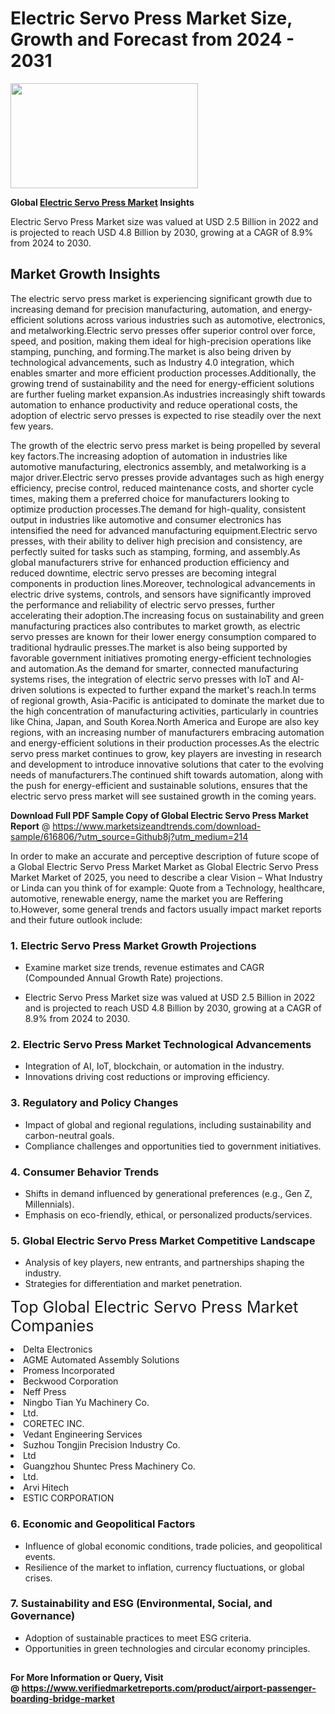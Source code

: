 <H1>Electric Servo Press Market Size, Growth and Forecast from 2024 - 2031</H1><img class="aligncenter size-medium wp-image-584254" src="https://thirdeyenews.in/wp-content/uploads/2024/09/Global-Market-Research-300x168.jpeg" alt="" width="300" height="168" /><p><strong>Global&nbsp;<a href="https://www.marketsizeandtrends.com/download-sample/616806/?utm_source=Github8j?utm_medium=214">Electric Servo Press Market</a> Insights</strong></p><p>Electric Servo Press Market size was valued at USD 2.5 Billion in 2022 and is projected to reach USD 4.8 Billion by 2030, growing at a CAGR of 8.9% from 2024 to 2030.</p><p><h2>Market Growth Insights</h2> <p>The electric servo press market is experiencing significant growth due to increasing demand for precision manufacturing, automation, and energy-efficient solutions across various industries such as automotive, electronics, and metalworking.Electric servo presses offer superior control over force, speed, and position, making them ideal for high-precision operations like stamping, punching, and forming.The market is also being driven by technological advancements, such as Industry 4.0 integration, which enables smarter and more efficient production processes.Additionally, the growing trend of sustainability and the need for energy-efficient solutions are further fueling market expansion.As industries increasingly shift towards automation to enhance productivity and reduce operational costs, the adoption of electric servo presses is expected to rise steadily over the next few years.</p> <p>The growth of the electric servo press market is being propelled by several key factors.The increasing adoption of automation in industries like automotive manufacturing, electronics assembly, and metalworking is a major driver.Electric servo presses provide advantages such as high energy efficiency, precise control, reduced maintenance costs, and shorter cycle times, making them a preferred choice for manufacturers looking to optimize production processes.The demand for high-quality, consistent output in industries like automotive and consumer electronics has intensified the need for advanced manufacturing equipment.Electric servo presses, with their ability to deliver high precision and consistency, are perfectly suited for tasks such as stamping, forming, and assembly.As global manufacturers strive for enhanced production efficiency and reduced downtime, electric servo presses are becoming integral components in production lines.Moreover, technological advancements in electric drive systems, controls, and sensors have significantly improved the performance and reliability of electric servo presses, further accelerating their adoption.The increasing focus on sustainability and green manufacturing practices also contributes to market growth, as electric servo presses are known for their lower energy consumption compared to traditional hydraulic presses.The market is also being supported by favorable government initiatives promoting energy-efficient technologies and automation.As the demand for smarter, connected manufacturing systems rises, the integration of electric servo presses with IoT and AI-driven solutions is expected to further expand the market's reach.In terms of regional growth, Asia-Pacific is anticipated to dominate the market due to the high concentration of manufacturing activities, particularly in countries like China, Japan, and South Korea.North America and Europe are also key regions, with an increasing number of manufacturers embracing automation and energy-efficient solutions in their production processes.As the electric servo press market continues to grow, key players are investing in research and development to introduce innovative solutions that cater to the evolving needs of manufacturers.The continued shift towards automation, along with the push for energy-efficient and sustainable solutions, ensures that the electric servo press market will see sustained growth in the coming years.</p> <p><span class=""><strong>Download Full PDF Sample Copy of Global Electric Servo Press Market Report</strong> @ <a href="https://www.marketsizeandtrends.com/download-sample/616806/?utm_source=Github8j?utm_medium=214" target="_blank">https://www.marketsizeandtrends.com/download-sample/616806/?utm_source=Github8j?utm_medium=214</a></span></p><p>In order to make an accurate and perceptive description of future scope of a Global&nbsp;Electric Servo Press Market Market as Global&nbsp;Electric Servo Press Market Market of 2025, you need to describe a clear Vision &ndash; What Industry or Linda can you think of for example: Quote from a Technology, healthcare, automotive, renewable energy, name the market you are Reffering to.However, some general trends and factors usually impact market reports and their future outlook include:</p><h3>1.&nbsp;<strong>Electric Servo Press Market Growth Projections</strong></h3><ul><li>Examine market size trends, revenue estimates and CAGR (Compounded Annual Growth Rate) projections.</li><li><p>Electric Servo Press Market size was valued at USD 2.5 Billion in 2022 and is projected to reach USD 4.8 Billion by 2030, growing at a CAGR of 8.9% from 2024 to 2030.</p></li></ul><h3>2.&nbsp;<strong>Electric Servo Press Market Technological Advancements</strong></h3><ul><li>Integration of AI, IoT, blockchain, or automation in the industry.</li><li>Innovations driving cost reductions or improving efficiency.</li></ul><h3>3.&nbsp;<strong>Regulatory and Policy Changes</strong></h3><ul><li>Impact of global and regional regulations, including sustainability and carbon-neutral goals.</li><li>Compliance challenges and opportunities tied to government initiatives.</li></ul><h3>4.&nbsp;<strong>Consumer Behavior Trends</strong></h3><ul><li>Shifts in demand influenced by generational preferences (e.g., Gen Z, Millennials).</li><li>Emphasis on eco-friendly, ethical, or personalized products/services.</li></ul><h3>5.&nbsp;<strong>Global Electric Servo Press Market Competitive Landscape</strong></h3><ul><li>Analysis of key players, new entrants, and partnerships shaping the industry.</li><li>Strategies for differentiation and market penetration.</li></ul><p data-pm-slice="1 1 []"><span style="color: inherit; font-family: inherit; font-size: 25px;">Top Global Electric Servo Press Market Companies</span></p><div class="" data-test-id=""><p><li>Delta Electronics</li><li> AGME Automated Assembly Solutions</li><li> Promess Incorporated</li><li> Beckwood Corporation</li><li> Neff Press</li><li> Ningbo Tian Yu Machinery Co.</li><li> Ltd.</li><li> CORETEC INC.</li><li> Vedant Engineering Services</li><li> Suzhou Tongjin Precision Industry Co.</li><li> Ltd</li><li> Guangzhou Shuntec Press Machinery Co.</li><li> Ltd.</li><li> Arvi Hitech</li><li> ESTIC CORPORATION</li></p></div><h3>6.&nbsp;<strong>Economic and Geopolitical Factors</strong></h3><ul><li>Influence of global economic conditions, trade policies, and geopolitical events.</li><li>Resilience of the market to inflation, currency fluctuations, or global crises.</li></ul><h3>7.&nbsp;<strong>Sustainability and ESG (Environmental, Social, and Governance)</strong></h3><ul><li>Adoption of sustainable practices to meet ESG criteria.</li><li>Opportunities in green technologies and circular economy principles.</li></ul><h2><strong style="font-size: 14px;">For More Information or Query, Visit @&nbsp;</strong><a style="background-color: #ffffff; font-size: 14px;" href="https://www.marketsizeandtrends.com/report/electric-servo-press-market/" target="_blank">https://www.verifiedmarketreports.com/product/airport-passenger-boarding-bridge-market</a></h2>